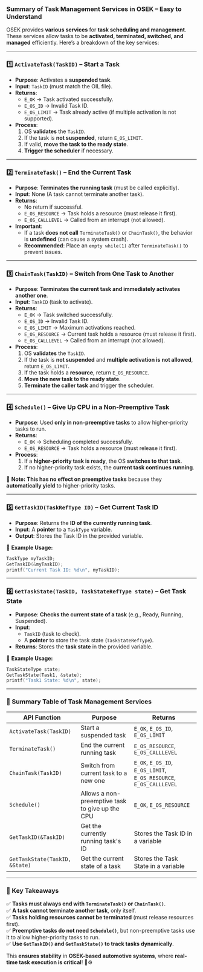 ### **Summary of Task Management Services in OSEK – Easy to Understand**  

OSEK provides **various services** for **task scheduling and management**. These services allow tasks to be **activated, terminated, switched, and managed** efficiently. Here’s a breakdown of the key services:  

---

### **1️⃣ `ActivateTask(TaskID)` – Start a Task**
- **Purpose**: Activates a **suspended task**.  
- **Input**: `TaskID` (must match the OIL file).  
- **Returns**:  
  - `E_OK` → Task activated successfully.  
  - `E_OS_ID` → Invalid Task ID.  
  - `E_OS_LIMIT` → Task already active (if multiple activation is not supported).  
- **Process**:
  1. OS **validates** the `TaskID`.  
  2. If the task is **not suspended**, return `E_OS_LIMIT`.  
  3. If valid, **move the task to the ready state**.  
  4. **Trigger the scheduler** if necessary.  

---

### **2️⃣ `TerminateTask()` – End the Current Task**
- **Purpose**: **Terminates the running task** (must be called explicitly).  
- **Input**: None (A task cannot terminate another task).  
- **Returns**:  
  - No return if successful.  
  - `E_OS_RESOURCE` → Task holds a resource (must release it first).  
  - `E_OS_CALLLEVEL` → Called from an interrupt (not allowed).  
- **Important**:  
  - If a task **does not call** `TerminateTask()` or `ChainTask()`, the behavior is **undefined** (can cause a system crash).  
  - **Recommended**: Place an `empty while(1)` after `TerminateTask()` to prevent issues.

---

### **3️⃣ `ChainTask(TaskID)` – Switch from One Task to Another**
- **Purpose**: **Terminates the current task and immediately activates another one**.  
- **Input**: `TaskID` (task to activate).  
- **Returns**:  
  - `E_OK` → Task switched successfully.  
  - `E_OS_ID` → Invalid Task ID.  
  - `E_OS_LIMIT` → Maximum activations reached.  
  - `E_OS_RESOURCE` → Current task holds a resource (must release it first).  
  - `E_OS_CALLLEVEL` → Called from an interrupt (not allowed).  
- **Process**:
  1. OS **validates** the `TaskID`.  
  2. If the task is **not suspended** and **multiple activation is not allowed**, return `E_OS_LIMIT`.  
  3. If the task holds a **resource**, return `E_OS_RESOURCE`.  
  4. **Move the new task to the ready state**.  
  5. **Terminate the caller task** and trigger the scheduler.  

---

### **4️⃣ `Schedule()` – Give Up CPU in a Non-Preemptive Task**
- **Purpose**: Used **only in non-preemptive tasks** to allow higher-priority tasks to run.  
- **Returns**:  
  - `E_OK` → Scheduling completed successfully.  
  - `E_OS_RESOURCE` → Task holds a resource (must release it first).  
- **Process**:  
  1. If a **higher-priority task is ready**, the OS **switches to that task**.  
  2. If no higher-priority task exists, the **current task continues running**.  

🚀 **Note:** **This has no effect on preemptive tasks** because they **automatically yield** to higher-priority tasks.

---

### **5️⃣ `GetTaskID(TaskRefType ID)` – Get Current Task ID**
- **Purpose**: Returns the **ID of the currently running task**.  
- **Input**: A **pointer** to a `TaskType` variable.  
- **Output**: Stores the Task ID in the provided variable.  

🔹 **Example Usage:**
```c
TaskType myTaskID;
GetTaskID(&myTaskID);
printf("Current Task ID: %d\n", myTaskID);
```

---

### **6️⃣ `GetTaskState(TaskID, TaskStateRefType state)` – Get Task State**
- **Purpose**: **Checks the current state of a task** (e.g., Ready, Running, Suspended).  
- **Input**:  
  - `TaskID` (task to check).  
  - A **pointer** to store the task state (`TaskStateRefType`).  
- **Returns**: Stores the **task state** in the provided variable.  

🔹 **Example Usage:**
```c
TaskStateType state;
GetTaskState(Task1, &state);
printf("Task1 State: %d\n", state);
```

---

### **📌 Summary Table of Task Management Services**
| API Function | Purpose | Returns |
|-------------|---------|---------|
| `ActivateTask(TaskID)` | Start a suspended task | `E_OK`, `E_OS_ID`, `E_OS_LIMIT` |
| `TerminateTask()` | End the current running task | `E_OS_RESOURCE`, `E_OS_CALLLEVEL` |
| `ChainTask(TaskID)` | Switch from current task to a new one | `E_OK`, `E_OS_ID`, `E_OS_LIMIT`, `E_OS_RESOURCE`, `E_OS_CALLLEVEL` |
| `Schedule()` | Allows a non-preemptive task to give up the CPU | `E_OK`, `E_OS_RESOURCE` |
| `GetTaskID(&TaskID)` | Get the currently running task's ID | Stores the Task ID in a variable |
| `GetTaskState(TaskID, &State)` | Get the current state of a task | Stores the Task State in a variable |

---

### **🚀 Key Takeaways**
✅ **Tasks must always end with `TerminateTask()` or `ChainTask()`**.  
✅ **A task cannot terminate another task**, only itself.  
✅ **Tasks holding resources cannot be terminated** (must release resources first).  
✅ **Preemptive tasks do not need `Schedule()`**, but non-preemptive tasks use it to allow higher-priority tasks to run.  
✅ **Use `GetTaskID()` and `GetTaskState()` to track tasks dynamically**.  

This **ensures stability** in **OSEK-based automotive systems**, where **real-time task execution is critical**! 🚗⚙️